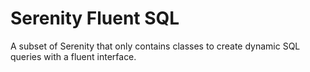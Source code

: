 Serenity Fluent SQL
===================

A subset of Serenity that only contains classes to create dynamic SQL queries with a fluent interface.